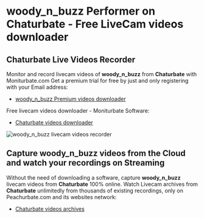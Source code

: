 # woody_n_buzz Performer on Chaturbate - Free LiveCam videos downloader

## Chaturbate Live Videos Recorder

Monitor and record livecam videos of **woody_n_buzz** from **Chaturbate** with Moniturbate.com
Get a premium trial for free by just and only registering with your Email address:
* [woody_n_buzz Premium videos downloader](https://moniturbate.com/request-demo-licence-key.html)

Free livecam videos downloader - Moniturbate Software:
* [Chaturbate videos downloader](https://moniturbate.com/moniturbate-download-software.html)

![woody_n_buzz livecam videos recorder](https://peachurnet.com/templates/moniturbate-software.png)


## Capture woody_n_buzz videos from the Cloud and watch your recordings on Streaming

Without the need of downloading a software, capture **woody_n_buzz** livecam videos from **Chaturbate** 100% online.
Watch Livecam archives from **Chaturbate** unlimitedly from thousands of existing recordings, only on Peachurbate.com and its websites network:
* [Chaturbate videos archives](https://peachurnet.com/)